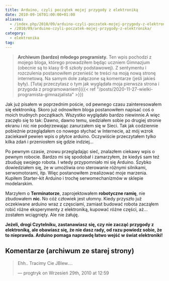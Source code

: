 ```yaml
---
title: Arduino, czyli początek mojej przygody z elektroniką
date: 2010-09-16T01:00:00+01:00
aliases:
  - /index.php/2010/09/arduino-czyli-poczatek-mojej-przygody-z-elektronika/
  - /2010/09/arduino-czyli-poczatek-mojej-przygody-z-elektronika/
category:
  - elektronika
tag:
---
```


> **Archiwum (bardzo) młodego programisty.** Ten wpis pochodzi z mojego bloga, którego prowadziłem będąc uczniem Gimnazjum (obecnie są to klasy 6-8 szkoły podstawowej). Z sentymentu i rozczulenia postanowiłem przenieść te treści na moją nową stronę internetową. Na samym dole załączone są komentarze (jeśli jakieś były). [Tutaj przeczytasz o tym jak wyglądała moja pierwsza strona i przygoda z programowaniem]({{< ref "/posts/2020-11-27-wielki-programista-gimnazjalista" >}})
> 

Jak już pisałem w poprzednim poście, od pewnego czasu zainteresowałem się elektroniką. Skoro już odnowiłem bloga postanowiłem napisać coś o moich trudnych początkach. Wszystko wyglądało bardzo niewinnie.A więc zaczęło się to tak: Dawno, dawno temu, siedziałem sobie po drugiej stronie ekranu i nic nie podejrzewając zanurzałem się w Sieci. Tak jak codziennie pobieżnie przeglądałem co nowego słychać w Internecie, aż mój wzrok zaciekawił pewien wpis o płytce arduino. Oczywiście przeczytałem tylko kilka zdań i przeniosłem się gdzie indziej…

Po pewnym czasie, znowu przeglądając sieć, znalazłem ciekawy wpis o pewnym robocie. Bardzo mi się spodobał i zamarzyłem, że kiedyś sam też zbuduję swojego robota. I wtedy przypomniało mi się Arduino. Szybko dowiedziałem się, że w umożliwia ono sterowanie różnymi silnikami﻿, serwomotorami, itp. Więc postanowiłem zrealizować moje marzenia. Kupiłem Starter-kit Arduino i trochę serwomechanizmów w sklepie modelarskim.

Marzyłem o **Terminatorze**, zaprojektowałem **robotyczne ramię**, nie zbudowałem **nic**. No cóż człowiek jest ułomny. Kiedy przyszło już oczekiwane arduino wraz z częsciami, zamiast budować robota zacząłem robić różne eksperymenty z elektroniką, kupować różne części, aż… zostałem wciągnięty. Ale nie żałuję.

**Jeżeli, drogi Czytelniku, zastanawiasz się, czy nie zacząć przygody z elektroniką, ale obawiasz się, że nie dasz rady, od razu powiedz sobie, że to nieprawda. Arduino pomaga naprawdę łatwo wejść w świat elektroniki!**


## Komentarze (archiwum ze starej strony)

> Ehh.. Tracimy Cie JBlew….
> 
> — progtryk on Wrzesień 29th, 2010 at 12:59

